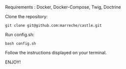 Requirements : Docker, Docker-Compose, Twig, Doctrine

Clone the repository: 
```
git clone git@github.com:marreche/castle.git
```
Run config.sh:
```
bash config.sh
```
Follow the instructions displayed on your terminal.

ENJOY!